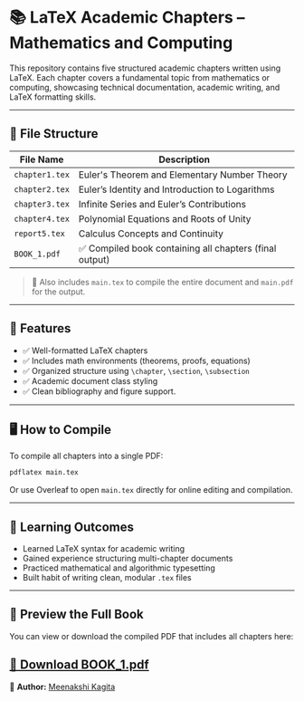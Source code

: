 # 📚 LaTeX Academic Chapters – Mathematics and Computing

This repository contains five structured academic chapters written using LaTeX. Each chapter covers a fundamental topic from mathematics or computing, showcasing technical documentation, academic writing, and LaTeX formatting skills.

---
## 📂 File Structure

| File Name         | Description                                                |
|------------------|------------------------------------------------------------|
| `chapter1.tex`   | Euler's Theorem and Elementary Number Theory               |
| `chapter2.tex`   | Euler’s Identity and Introduction to Logarithms            |
| `chapter3.tex`   | Infinite Series and Euler’s Contributions                  |
| `chapter4.tex`   | Polynomial Equations and Roots of Unity                    |
| `report5.tex`    | Calculus Concepts and Continuity                           | 
| `BOOK_1.pdf`     | ✅ Compiled book containing all chapters (final output)     |


> 📎 Also includes `main.tex` to compile the entire document and `main.pdf` for the output.

---

## 🧰 Features

- ✅ Well-formatted LaTeX chapters
- ✅ Includes math environments (theorems, proofs, equations)
- ✅ Organized structure using `\chapter`, `\section`, `\subsection`
- ✅ Academic document class styling
- ✅ Clean bibliography and figure support.

---

## 🖥️ How to Compile

To compile all chapters into a single PDF:

```bash
pdflatex main.tex
```

Or use Overleaf to open `main.tex` directly for online editing and compilation.

---

## 🧠 Learning Outcomes

- Learned LaTeX syntax for academic writing
- Gained experience structuring multi-chapter documents
- Practiced mathematical and algorithmic typesetting
- Built habit of writing clean, modular `.tex` files

---
## 📘 Preview the Full Book

You can view or download the compiled PDF that includes all chapters here:

[📄 Download BOOK_1.pdf](BOOK_1.pdf)
---

🔗 **Author:** [Meenakshi Kagita](https://www.linkedin.com/in/meenakshi-kagita-a085a5366)  
